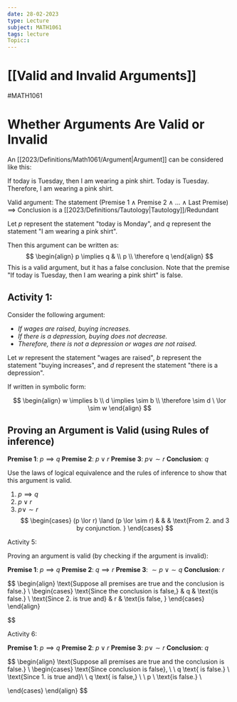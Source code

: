 ```yaml
---
date: 28-02-2023
type: Lecture
subject: MATH1061
tags: lecture
Topic:: 
---
```

# [[Valid and Invalid Arguments]]
#MATH1061
# Whether Arguments Are Valid or Invalid

An [[2023/Definitions/Math1061/Argument|Argument]] can be considered like this:

If today is Tuesday, then I am wearing a pink shirt.
Today is Tuesday.
Therefore, I am wearing a pink shirt.

Valid argument: The statement
(Premise 1 $\land$ Premise 2 $\land$ $\dots$ $\land$ Last Premise) $\implies$ Conclusion is a [[2023/Definitions/Tautology|Tautology]]/Redundant

Let $p$ represent the statement "today is Monday", and $q$ represent the statement "I am wearing a pink shirt".

Then this argument can be written as:
$$
\begin{align}
p \implies q  & \\
p \\
\therefore q
\end{align}
$$
This is a valid argument, but it has a false conclusion.
Note that the premise "If today is Tuesday, then I am wearing a pink shirt" is false.
## Activity 1:

Consider the following argument:
- *If wages are raised, buying increases.*
- *If there is a depression, buying does not decrease.*
- *Therefore, there is not a depression or wages are not raised.*

Let $w$ represent the statement "wages are raised", $b$ represent the statement "buying increases", and $d$ represent the statement "there is a depression".

If written in symbolic form:

$$
\begin{align}
w \implies b \\
d \implies \sim b \\
\therefore \sim d \ \lor \sim w
\end{align}
$$


## Proving an Argument is Valid (using Rules of inference)

**Premise 1**: $p \implies q$
**Premise 2**: $p \lor r$
**Premise 3**: $p \lor \sim r$
**Conclusion**: $q$

Use the laws of logical equivalence and the rules of inference to show that this argument is valid.

1. $p \implies q$
2. $p \lor r$
3. $p \lor \sim r$
$$
\begin{cases}
(p \lor r) \land (p \lor \sim r) &  &  & \text{From 2. and 3 by conjunction. }
\end{cases}
$$


Activity 5:

Proving an argument is valid (by checking if the argument is invalid):

**Premise 1**: $p \implies q$
**Premise 2**: $q \implies r$
**Premise 3**: $\sim p \ \lor \sim q$
**Conclusion**: $r$

$$
\begin{align}
\text{Suppose all premises are true and the conclusion is false.} \\
\begin{cases}
\text{Since the conclusion is false,}  & q & \text{is false.} \\
\text{Since 2. is true and}  & r & \text{is false, } 
\end{cases}
\end{align}

$$


Activity 6:

**Premise 1**: $p \implies q$
**Premise 2**: $p \lor r$
**Premise 3**: $p \lor \sim r$
**Conclusion**: $q$

$$
\begin{align}
\text{Suppose all premises are true and the conclusion is false.} \\
\begin{cases}
\text{Since conclusion is false}, \ \ q  \text{ is false.} \\
\text{Since 1. is true and}\ \ q   \text{ is false,} \ \ p \  \text{is false.} \\

\end{cases}
\end{align}
$$

